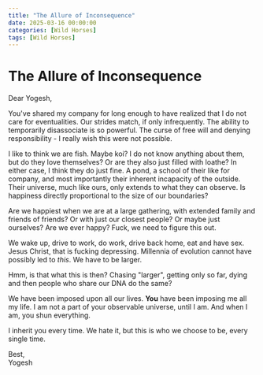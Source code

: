 ```yaml
---
title: "The Allure of Inconsequence"
date: 2025-03-16 00:00:00
categories: [Wild Horses]
tags: [Wild Horses]
---
```


# The Allure of Inconsequence

Dear Yogesh,

You've shared my company for long enough to have realized that I do not care for eventualities. Our strides match, if only infrequently. The ability to temporarily disassociate is so powerful. The curse of free will and denying responsibility - I really wish this were not possible.

I like to think we are fish. Maybe koi? I do not know anything about them, but do they love themselves? Or are they also just filled with loathe? In either case, I think they do just fine. A pond, a school of their like for company, and most importantly their inherent incapacity of the outside. Their universe, much like ours, only extends to what they can observe. Is happiness directly proportional to the size of our boundaries?

Are we happiest when we are at a large gathering, with extended family and friends of friends? Or with just our closest people? Or maybe just ourselves? Are we ever happy? Fuck, we need to figure this out.

We wake up, drive to work, do work, drive back home, eat and have sex. Jesus Christ, that is fucking depressing. Millennia of evolution cannot have possibly led to *this*. We have to be larger.

Hmm, is that what this is then? Chasing "larger", getting only so far, dying and then people who share our DNA do the same? 

We have been imposed upon all our lives. **You** have been imposing me all my life. I am not a part of your observable universe, until I am. And when I am, you shun everything.

I inherit you every time. We hate it, but this is who we choose to be, every single time.

Best,  
Yogesh
